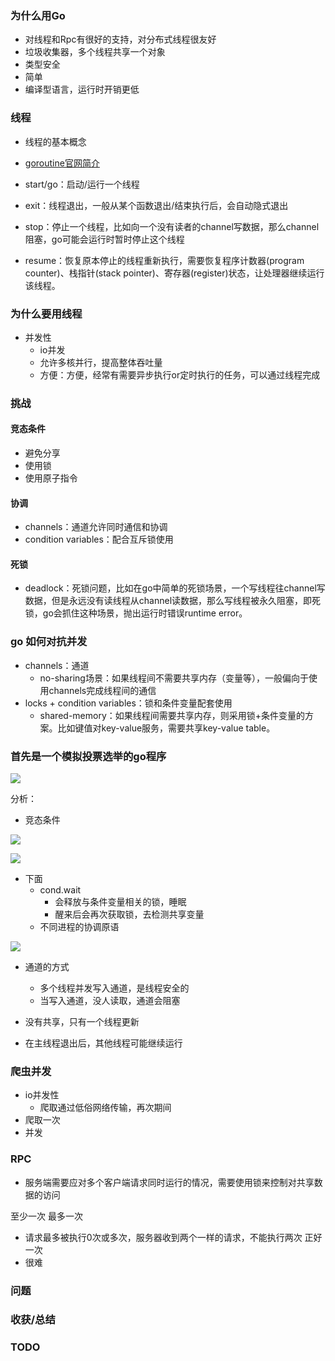 ### 为什么用Go
- 对线程和Rpc有很好的支持，对分布式线程很友好
- 垃圾收集器，多个线程共享一个对象
- 类型安全
- 简单
- 编译型语言，运行时开销更低
### 线程
- 线程的基本概念
- [goroutine官网简介](https://golang.google.cn/doc/effective_go#goroutines)

- start/go：启动/运行一个线程
- exit：线程退出，一般从某个函数退出/结束执行后，会自动隐式退出
- stop：停止一个线程，比如向一个没有读者的channel写数据，那么channel阻塞，go可能会运行时暂时停止这个线程
- resume：恢复原本停止的线程重新执行，需要恢复程序计数器(program counter)、栈指针(stack pointer)、寄存器(register)状态，让处理器继续运行该线程。

### 为什么要用线程
- 并发性
	- io并发
	- 允许多核并行，提高整体吞吐量
	- 方便：方便，经常有需要异步执行or定时执行的任务，可以通过线程完成
### 挑战
#### 竞态条件
- 避免分享
- 使用锁
- 使用原子指令
#### 协调
- channels：通道允许同时通信和协调
- condition variables：配合互斥锁使用
#### 死锁
- deadlock：死锁问题，比如在go中简单的死锁场景，一个写线程往channel写数据，但是永远没有读线程从channel读数据，那么写线程被永久阻塞，即死锁，go会抓住这种场景，抛出运行时错误runtime error。
### go 如何对抗并发
- channels：通道
    - no-sharing场景：如果线程间不需要共享内存（变量等），一般偏向于使用channels完成线程间的通信
- locks + condition variables：锁和条件变量配套使用
    - shared-memory：如果线程间需要共享内存，则采用锁+条件变量的方案。比如键值对key-value服务，需要共享key-value table。
### 首先是一个模拟投票选举的go程序




![](asserts/Pasted%20image%2020250708115151.png)

分析：
- 竞态条件

![](asserts/Pasted%20image%2020250708120335.png)


![](asserts/Pasted%20image%2020250708121427.png)
- 下面
	- cond.wait
		- 会释放与条件变量相关的锁，睡眠
		- 醒来后会再次获取锁，去检测共享变量
	- 不同进程的协调原语

![](asserts/Pasted%20image%2020250708124031.png)
- 通道的方式
	- 多个线程并发写入通道，是线程安全的
	- 当写入通道，没人读取，通道会阻塞
- 没有共享，只有一个线程更新

- 在主线程退出后，其他线程可能继续运行

### 爬虫并发
- io并发性
	- 爬取通过低俗网络传输，再次期间
- 爬取一次
- 并发

### RPC

- 服务端需要应对多个客户端请求同时运行的情况，需要使用锁来控制对共享数据的访问

至少一次
最多一次
- 请求最多被执行0次或多次，服务器收到两个一样的请求，不能执行两次
正好一次
- 很难
### 问题

### 收获/总结

### TODO
